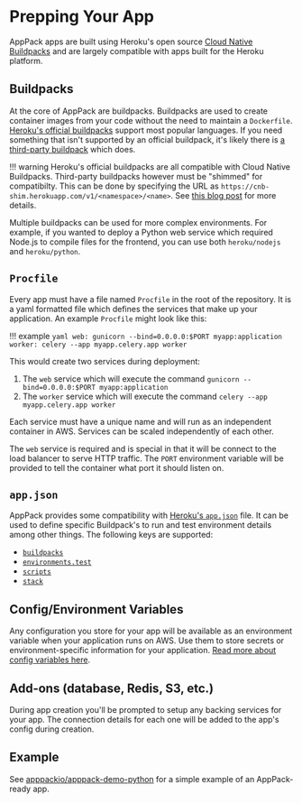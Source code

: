 # Prepping Your App

AppPack apps are built using Heroku's open source [Cloud Native Buildpacks](https://buildpacks.io/) and are largely compatible with apps built for the Heroku platform.

## Buildpacks

At the core of AppPack are buildpacks. Buildpacks are used to create container images from your code without the need to maintain a `Dockerfile`. [Heroku's official buildpacks](https://devcenter.heroku.com/articles/buildpacks#officially-supported-buildpacks) support most popular languages. If you need something that isn't supported by an official buildpack, it's likely there is [a third-party buildpack](https://elements.heroku.com/buildpacks) which does.

!!! warning
    Heroku's official buildpacks are all compatible with Cloud Native Buildpacks. Third-party buildpacks however must be "shimmed" for compatibilty. This can be done by specifying the URL as `https://cnb-shim.herokuapp.com/v1/<namespace>/<name>`. See [this blog post](https://jkutner.github.io/2020/05/26/cloud-native-buildpacks-shim.html) for more details.

Multiple buildpacks can be used for more complex environments. For example, if you wanted to deploy a Python web service which required Node.js to compile files for the frontend, you can use both `heroku/nodejs` and `heroku/python`.

## `Procfile`

Every app must have a file named `Procfile` in the root of the repository. It is a yaml formatted file which defines the services that make up your application. An example `Procfile` might look like this:

!!! example
    ```yaml
    web: gunicorn --bind=0.0.0.0:$PORT myapp:application
    worker: celery --app myapp.celery.app worker
    ```

This would create two services during deployment:

1. The `web` service which will execute the command `gunicorn --bind=0.0.0.0:$PORT myapp:application`
2. The `worker` service which will execute the command `celery --app myapp.celery.app worker`

Each service must have a unique name and will run as an independent container in AWS. Services can be scaled independently of each other.

The `web` service is required and is special in that it will be connect to the load balancer to serve HTTP traffic. The `PORT` environment variable will be provided to tell the container what port it should listen on.

## `app.json`

AppPack provides some compatibility with [Heroku's `app.json`](https://devcenter.heroku.com/articles/app-json-schema) file. It can be used to define specific Buildpack's to run and test environment details among other things. The following keys are supported:

* [`buildpacks`](https://devcenter.heroku.com/articles/app-json-schema#buildpacks)
* [`environments.test`](https://devcenter.heroku.com/articles/app-json-schema#environments)
* [`scripts`](https://devcenter.heroku.com/articles/app-json-schema#scripts)
* [`stack`](https://devcenter.heroku.com/articles/app-json-schema#stack)

## Config/Environment Variables

Any configuration you store for your app will be available as an environment variable when your application runs on AWS. Use them to store secrets or environment-specific information for your application. [Read more about config variables here](./config-variables.md).

## Add-ons (database, Redis, S3, etc.)

During app creation you'll be prompted to setup any backing services for your app. The connection details for each one will be added to the app's config during creation.

## Example

See [apppackio/apppack-demo-python](https://github.com/apppackio/apppack-demo-python) for a simple example of an AppPack-ready app.
